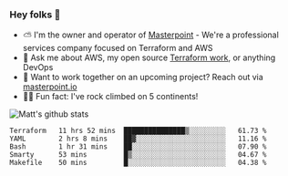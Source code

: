 

### Hey folks 👋

- ⛅️ I'm the owner and operator of [Masterpoint](https://masterpoint.io) - We're a professional services company focused on Terraform and AWS
- 💬 Ask me about AWS, my open source [Terraform work](https://github.com/masterpointio?q=terraform&type=&language=hcl), or anything DevOps
- 🔨 Want to work together on an upcoming project? Reach out via [masterpoint.io](https://masterpoint.io)
- 🧗‍♂️ Fun fact: I've rock climbed on 5 continents! 


![Matt's github stats](https://github-readme-stats.vercel.app/api?username=Gowiem&count_private=true&theme=cobalt&show_icons=true)

<!--START_SECTION:waka-->
```text
Terraform   11 hrs 52 mins  ███████████████▒░░░░░░░░░   61.73 % 
YAML        2 hrs 8 mins    ██▓░░░░░░░░░░░░░░░░░░░░░░   11.16 % 
Bash        1 hr 31 mins    ██░░░░░░░░░░░░░░░░░░░░░░░   07.90 % 
Smarty      53 mins         █▒░░░░░░░░░░░░░░░░░░░░░░░   04.67 % 
Makefile    50 mins         █░░░░░░░░░░░░░░░░░░░░░░░░   04.38 % 
```
<!--END_SECTION:waka-->
